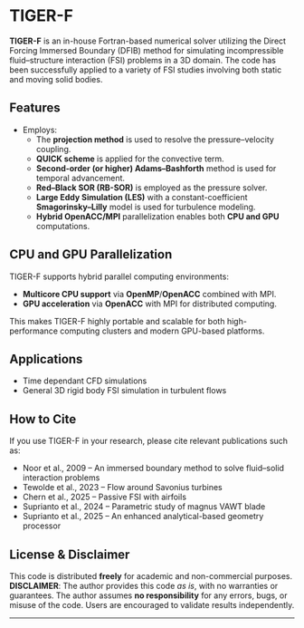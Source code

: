 # TIGER-F

**TIGER-F** is an in-house Fortran-based numerical solver utilizing the Direct Forcing Immersed Boundary (DFIB) method for simulating incompressible fluid–structure interaction (FSI) problems in a 3D domain. The code has been successfully applied to a variety of FSI studies involving both static and moving solid bodies.

## Features

- Employs:
    - The **projection method** is used to resolve the pressure–velocity coupling.
    - **QUICK scheme** is applied for the convective term.
    - **Second-order (or higher) Adams–Bashforth** method is used for temporal advancement.
    - **Red–Black SOR (RB-SOR)** is employed as the pressure solver.
    - **Large Eddy Simulation (LES)** with a constant-coefficient **Smagorinsky–Lilly** model is used for turbulence modeling.
    - **Hybrid OpenACC/MPI** parallelization enables both **CPU and GPU** computations.

## CPU and GPU Parallelization

TIGER-F supports hybrid parallel computing environments:
- **Multicore CPU support** via **OpenMP**/**OpenACC** combined with MPI.
- **GPU acceleration** via **OpenACC** with MPI for distributed computing.

This makes TIGER-F highly portable and scalable for both high-performance computing clusters and modern GPU-based platforms.


## Applications

- Time dependant CFD simulations
- General 3D rigid body FSI simulation in turbulent flows

## How to Cite

If you use TIGER-F in your research, please cite relevant publications such as:

- Noor et al., 2009 – An immersed boundary method to solve fluid–solid interaction problems
- Tewolde et al., 2023 – Flow around Savonius turbines
- Chern et al., 2025 – Passive FSI with airfoils
- Suprianto et al., 2024 – Parametric study of magnus VAWT blade
- Suprianto et al., 2025 – An enhanced analytical-based geometry processor

## License & Disclaimer

This code is distributed **freely** for academic and non-commercial purposes.  
**DISCLAIMER**: The author provides this code *as is*, with no warranties or guarantees. The author assumes **no responsibility** for any errors, bugs, or misuse of the code. Users are encouraged to validate results independently.

---


